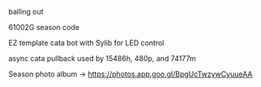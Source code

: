 balling out

61002G season code

EZ template cata bot with Sylib for LED control

async cata pullback used by 15486h, 480p, and 74177m

Season photo album -> https://photos.app.goo.gl/BpgUcTwzywCyuueAA
